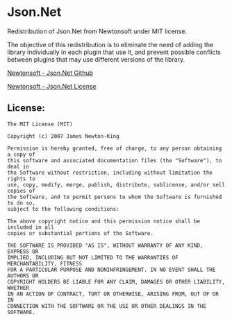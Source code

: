 # Json.Net

Redistribution of Json.Net from Newtonsoft under MIT license.

The objective of this redistribution is to eliminate the need
of adding the library individually in each plugin that use it,
and prevent possible conflicts between plugins that may use
different versions of the library.

[Newtonsoft - Json.Net Github](https://github.com/JamesNK/Newtonsoft.Json)

[Newtonsoft - Json.Net License](https://github.com/JamesNK/Newtonsoft.Json/blob/master/LICENSE.md)

## License:

```
The MIT License (MIT)

Copyright (c) 2007 James Newton-King

Permission is hereby granted, free of charge, to any person obtaining a copy of
this software and associated documentation files (the "Software"), to deal in
the Software without restriction, including without limitation the rights to
use, copy, modify, merge, publish, distribute, sublicense, and/or sell copies of
the Software, and to permit persons to whom the Software is furnished to do so,
subject to the following conditions:

The above copyright notice and this permission notice shall be included in all
copies or substantial portions of the Software.

THE SOFTWARE IS PROVIDED "AS IS", WITHOUT WARRANTY OF ANY KIND, EXPRESS OR
IMPLIED, INCLUDING BUT NOT LIMITED TO THE WARRANTIES OF MERCHANTABILITY, FITNESS
FOR A PARTICULAR PURPOSE AND NONINFRINGEMENT. IN NO EVENT SHALL THE AUTHORS OR
COPYRIGHT HOLDERS BE LIABLE FOR ANY CLAIM, DAMAGES OR OTHER LIABILITY, WHETHER
IN AN ACTION OF CONTRACT, TORT OR OTHERWISE, ARISING FROM, OUT OF OR IN
CONNECTION WITH THE SOFTWARE OR THE USE OR OTHER DEALINGS IN THE SOFTWARE.
```
